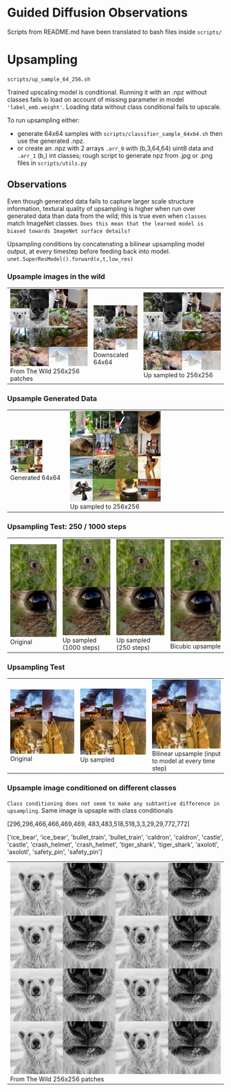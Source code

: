 # Guided Diffusion Observations

Scripts from README.md have been translated to bash files inside `scripts/`

# Upsampling
`scripts/up_sample_64_256.sh`

Trained upscaling model is conditional. Running it with an .npz without classes fails lo load on account of missing parameter in model `'label_emb.weight'`. Loading data without class conditional fails to upscale.

To run upsampling either:
* generate 64x64 samples with `scripts/classifier_sample_64x64.sh` then use the generated .npz.
* or create an .npz with 2 arrays `.arr_0` with (b,3,64,64) uint8 data and `.arr_1` (b,) int classes; rough script to generate npz from .jpg or .png files in `scripts/utils.py`

## Observations
Even though generated data fails to capture larger scale structure information, textural quality of upsampling is higher when run over generated data than data from the wild; this is true even when `classes` match ImageNet classes.  `Does this mean that the learned model is biased towards ImageNet surface details?` 

Upsampling conditions by concatenating a bilinear upsampling model output, at every timestep before feeding back into model. `unet.SuperResModel().forward(x,t,low_res)`

### Upsample images in the wild
<div align="center">
    <table><tr>
        <td> <img width="100%" src=".github/upsample_original_.png"/> <figcaption>From The Wild 256x256 patches</figcaption></td>
        <td> <img width="100%" src=".github/upsample_downscale_.png"/><figcaption>Downscaled 64x64</figcaption></td>
        <td> <img width="100%" src=".github/upsample_upsampled_.png"/><figcaption>Up sampled to 256x256</figcaption></td>
    </tr></table>
</div>

### Upsample Generated Data
<div align="center">
    <table><tr>
        <td> <img width="60%" src=".github/classifier_sample_16x64x64.png"/><figcaption>Generated 64x64</figcaption></td>
        <td> <img width="60%" src=".github/upsample_generated_256x256.png"/><figcaption>Up sampled to 256x256</figcaption></td>
    </tr></table>
</div>
<!-- [12, 863, 862, 201, 337, 788, 287, 857, 98, 50, 138, 445, 545, 330, 469, 534] -->
<!-- ['house_finch', 'totem_pole', 'torch', 'silky_terrier', 'beaver', 'shoe_shop', 'lynx', 'throne', 'red-breasted_merganser', 'American_alligator', 'bustard', 'bikini', 'electric_fan', 'wood_rabbit', 'caldron', 'dishwasher'] -->


### Upsampling Test: 250 / 1000 steps
<div align="center">
    <table><tr>
        <td> <img width="100%" src=".github/upsample_hare_original_.png"/><figcaption>Original</figcaption></td>
        <td> <img width="100%" src=".github/upsample_hare_1000steps_256x256.png"/><figcaption>Up sampled (1000 steps)</figcaption></td>
        <td> <img width="100%" src=".github/upsample_hare.png"/><figcaption>Up sampled (250 steps)</figcaption></td>
        <td> <img width="100%" src=".github/upsample_bicubic_hare.png"><figcaption>Bicubic upsample</figcaption></td>
    </tr></table>
</div>

### Upsampling Test
<div align="center">
    <table><tr>
        <td> <img width="100%" src=".github/upsample_fires_256x256_original.png"/><figcaption>Original</figcaption></td>
        <td> <img width="100%" src=".github/upsample_fires_256x256.png"/><figcaption>Up sampled</figcaption></td>
        <td> <img width="100%" src=".github/upsample_fires_256x256_bilinear.png"><figcaption>Bilinear upsample (input to model at every time step)</figcaption></td>
    </tr></table>
</div>

### Upsample image conditioned on different classes
`Class conditioning does not seem to make any subtantive difference in upsampling`.
Same image is upsaple with class conditionals

[296,296,466,466,469,469, 483,483,518,518,3,3,29,29,772,772] 

['ice_bear', 'ice_bear', 'bullet_train', 'bullet_train', 'caldron', 'caldron', 'castle', 'castle', 'crash_helmet', 'crash_helmet', 'tiger_shark', 'tiger_shark', 'axolotl', 'axolotl', 'safety_pin', 'safety_pin']
<div align="center">
    <table><tr>
        <td> <img width="100%" src=".github/upsample_bear_256x256.png"/> <figcaption>From The Wild 256x256 patches</figcaption></td>
        <!-- <td> <img width="100%" src=".github/upsample_bearclass_256x256.png"/> <figcaption>From The Wild 256x256 patches</figcaption></td> -->
    </tr></table>
</div>